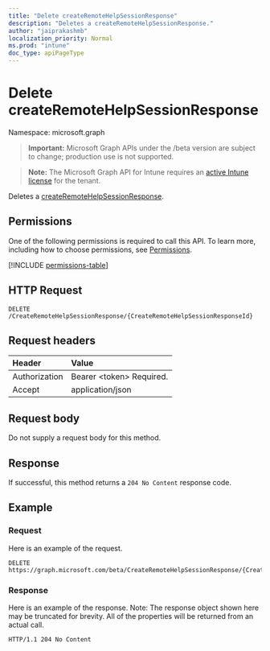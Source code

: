 ```yaml
---
title: "Delete createRemoteHelpSessionResponse"
description: "Deletes a createRemoteHelpSessionResponse."
author: "jaiprakashmb"
localization_priority: Normal
ms.prod: "intune"
doc_type: apiPageType
---
```


# Delete createRemoteHelpSessionResponse

Namespace: microsoft.graph

> **Important:** Microsoft Graph APIs under the /beta version are subject to change; production use is not supported.

> **Note:** The Microsoft Graph API for Intune requires an [active Intune license](https://go.microsoft.com/fwlink/?linkid=839381) for the tenant.

Deletes a [createRemoteHelpSessionResponse](../resources/intune-remoteassistance-createremotehelpsessionresponse.md).

## Permissions
One of the following permissions is required to call this API. To learn more, including how to choose permissions, see [Permissions](/graph/permissions-reference).

<!-- { "blockType": "permissions", "name": "intune_remoteassistance_createremotehelpsessionresponse_delete" } -->
[!INCLUDE [permissions-table](../includes/permissions/intune-remoteassistance-createremotehelpsessionresponse-delete-permissions.md)]

## HTTP Request
<!-- {
  "blockType": "ignored"
}
-->
``` http
DELETE /CreateRemoteHelpSessionResponse/{CreateRemoteHelpSessionResponseId}
```

## Request headers
|Header|Value|
|:---|:---|
|Authorization|Bearer &lt;token&gt; Required.|
|Accept|application/json|

## Request body
Do not supply a request body for this method.

## Response
If successful, this method returns a `204 No Content` response code.

## Example

### Request
Here is an example of the request.
``` http
DELETE https://graph.microsoft.com/beta/CreateRemoteHelpSessionResponse/{CreateRemoteHelpSessionResponseId}
```

### Response
Here is an example of the response. Note: The response object shown here may be truncated for brevity. All of the properties will be returned from an actual call.
``` http
HTTP/1.1 204 No Content
```
